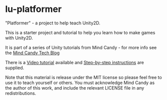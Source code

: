 lu-platformer
===========================

"Platformer" - a project to help teach Unity2D.

This is a starter project and tutorial to help you learn how to make games with Unity2D.

It is part of a series of Unity tutorials from Mind Candy - for more info see the [Mind Candy Tech Blog](http://tech.mindcandy.com/)

There is a [Video tutorial](http://www.youtube.com/watch?v=vh_uFMz8Xf8) available and [Step-by-step instructions](UnityTutorialPlatformGame.pdf) are supplied.

Note that this material is release under the MIT license so please feel free to use it to teach yourself or others. You must acknowledge Mind Candy as the author of this work, and include the relevant LICENSE file in any redistributions.
